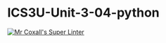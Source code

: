 # ICS3U-Unit-3-04-python

[![Mr Coxall's Super Linter](https://github.com/Johanna-liu16/ICS3U-Unit-3-04-python/workflows/Mr%20Coxall's%20Super%20Linter/badge.svg)](https://github.com/Johanna-liu16/ICS3U-Unit-3-04-python/actions/)
